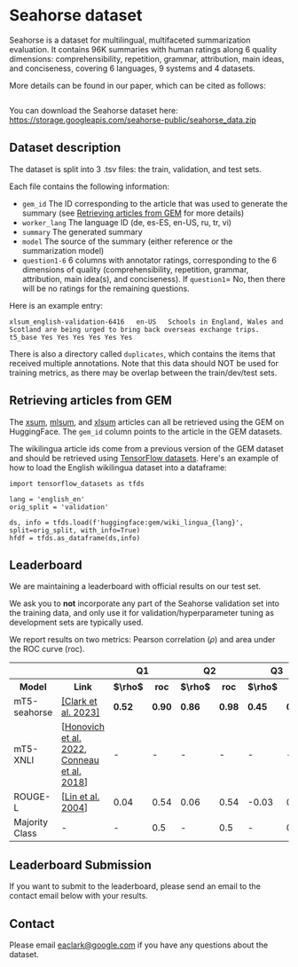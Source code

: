 # Seahorse dataset

Seahorse is a dataset for multilingual, multifaceted summarization evaluation.
It contains 96K summaries with human ratings along 6 quality dimensions: comprehensibility, repetition, grammar, attribution, main ideas, and conciseness, covering 6 languages, 9 systems and 4 datasets.

More details can be found in our paper, which can be cited as follows:
```
```

You can download the Seahorse dataset here: https://storage.googleapis.com/seahorse-public/seahorse_data.zip

## Dataset description

The dataset is split into 3 .tsv files: the train, validation, and test sets.

Each file contains the following information:
* `gem_id` The ID corresponding to the article that was used to generate the summary (see [Retrieving articles from GEM](https://github.com/google-research-datasets/seahorse/edit/main/README.md#retrieving-articles-from-gem) for more details)
* `worker_lang` The language ID (de, es-ES, en-US, ru, tr, vi) 
* `summary` The generated summary
* `model` The source of the summary (either reference or the summarization model)
* `question1-6` 6 columns with annotator ratings, corresponding to the 6 dimensions of quality (comprehensibility, repetition, grammar, attribution, main idea(s), and conciseness). If `question1`= No, then there will be no ratings for the remaining questions.

Here is an example entry:
```
xlsum_english-validation-6416	en-US	Schools in England, Wales and Scotland are being urged to bring back overseas exchange trips.	t5_base	Yes	Yes	Yes	Yes	Yes	Yes
```

There is also a directory called `duplicates`, which contains the items that received multiple annotations. Note that this data should NOT be used for training metrics, as there may be overlap between the train/dev/test sets.

## Retrieving articles from GEM

The [xsum](https://huggingface.co/datasets/GEM/xsum), [mlsum](https://huggingface.co/datasets/GEM/mlsum), and [xlsum](https://huggingface.co/datasets/GEM/xlsum) articles can all be retrieved using the GEM on HuggingFace. The `gem_id` column points to the article in the GEM datasets.

The wikilingua article ids come from a previous version of the GEM dataset and should be retrieved using [TensorFlow datasets](https://www.tensorflow.org/datasets/catalog/gem). Here's an example of how to load the English wikilingua dataset into a dataframe:

```
import tensorflow_datasets as tfds

lang = 'english_en'
orig_split = 'validation'

ds, info = tfds.load(f'huggingface:gem/wiki_lingua_{lang}', split=orig_split, with_info=True)
hfdf = tfds.as_dataframe(ds,info)
```

## Leaderboard

We are maintaining a leaderboard with official results on our test set.

We ask you to **not** incorporate any part of the Seahorse validation set into the training data, and only use it for validation/hyperparameter tuning as development sets are typically used.

We report results on two metrics: Pearson correlation ($\rho$) and area under the ROC curve (roc).

<table>
  <tr>
    <th></th>
    <th></th>
    <th colspan="2">Q1</th>
    <th colspan="2">Q2</th>
    <th colspan="2">Q3</th>
    <th colspan="2">Q4</th>
    <th colspan="2">Q5</th>
    <th colspan="2">Q6</th>
  </tr>
  <tr>
    <th>Model</th>
    <th>Link</th>
    <th>$\rho$</th>
    <th>roc</th>
    <th>$\rho$</th>
    <th>roc</th>
    <th>$\rho$</th>
    <th>roc</th>
    <th>$\rho$</th>
    <th>roc</th>
    <th>$\rho$</th>
    <th>roc</th>    
    <th>$\rho$</th>
    <th>roc</th>
  </tr>
       <tr>
      <td> mT5-seahorse </td>
         <td> <a href="">[Clark et al. 2023]</a> </td>
         <td><b>0.52</b></td>
         <td><b>0.90</b></td>
         <td><b>0.86</b></td>
         <td><b>0.98</b></td>
         <td><b>0.45</b></td>
         <td><b>0.84</b></td>
         <td><b>0.59</b></td>
         <td><b>0.85</b></td>
         <td><b>0.50</b></td>
         <td><b>0.80</b></td>
         <td><b>0.52</b></td>
         <td><b>0.81</b></td>         
  </tr> 
         <tr>
      <td> mT5-XNLI </td>
           <td> [<a href="https://aclanthology.org/2022.naacl-main.287/">Honovich et al. 2022</a>, <a href="https://aclanthology.org/D18-1269/">Conneau et al. 2018</a>] </td>
         <td>-</td>
         <td>-</td>
         <td>-</td>
         <td>-</td>
         <td>-</td>
         <td>-</td>
         <td>0.43</td>
         <td>0.78</td>
         <td>-</td>
         <td>-</td>
         <td>-</td>
         <td>-</td>         
  </tr>
           <tr>
      <td> ROUGE-L </td>
           <td> [<a href="https://aclanthology.org/2022.naacl-main.287">Lin et al. 2004</a>] </td>
         <td>0.04</td>
         <td>0.54</td>
         <td>0.06</td>
         <td>0.54</td>
         <td>-0.03</td>
         <td>0.43</td>
         <td>0.13</td>
         <td>0.55</td>
         <td>0.03</td>
         <td>0.54</td>
         <td>0.02</td>
         <td>0.54</td>         
  </tr> 
           <tr>
      <td> Majority Class </td>
           <td> - </td>
         <td>-</td>
         <td>0.5</td>
         <td>-</td>
         <td>0.5</td>
         <td>-</td>
         <td>0.5</td>
         <td>-</td>
         <td>0.5</td>
         <td>-</td>
         <td>0.5</td>
         <td>-</td>
         <td>0.5</td>         
  </tr>   
  
</table>

## Leaderboard Submission

If you want to submit to the leaderboard, please send an email to the contact email below with your results.

## Contact

Please email eaclark@google.com if you have any questions about the dataset.
